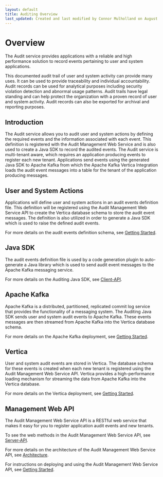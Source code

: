 ```yaml
---
layout: default
title: Auditing Overview
last_updated: Created and last modified by Connor Mulholland on August 3, 2016
---
```


# Overview

The Audit service provides applications with a reliable and high performance solution to record events pertaining to user and system applications. 

This documented audit trail of user and system activity can provide many uses. It can be used to provide traceability and individual accountability. Audit records can be used for analytical purposes including security violation detection and abnormal usage patterns. Audit trails have legal standing and can help protect the organization with a proven record of user and system activity. Audit records can also be exported for archival and reporting purposes.

## Introduction
The Audit service allows you to audit user and system actions by defining the required events and the information associated with each event. This definition is registered with the Audit Management Web Service and is also used to create a Java SDK to record the audited events. The Audit service is multi-tenant aware, which requires an application producing events to register each new tenant. Applications send events using the generated Java SDK to Apache Kafka from which the Apache Kafka Vertica Integration loads the audit event messages into a table for the tenant of the application producing messages.

## User and System Actions
Applications will define user and system actions in an audit events definition file. This definition will be registered using the Audit Management Web Service API to create the Vertica database schema to store the audit event messages. The definition is also utilized in order to generate a Java SDK which is used to raise the defined audit events.

For more details on the audit events definition schema, see [Getting Started](https://github.hpe.com/caf/caf-audit-management-service/blob/develop/docs/en-us/Getting-Started.md).

## Java SDK
The audit events definition file is used by a code generation plugin to auto-generate a Java library which is used to send audit event messages to the Apache Kafka messaging service.

For more details on the Auditing Java SDK, see [Client-API](https://github.hpe.com/caf/caf-audit-management-service/blob/develop/docs/en-us/Client-API.md).

## Apache Kafka
Apache Kafka is a distributed, partitioned, replicated commit log service that provides the functionality of a messaging system. The Auditing Java SDK sends user and system audit events to Apache Kafka. These events messages are then streamed from Apache Kafka into the Vertica database schema.

For more details on the Apache Kafka deployment, see [Getting Started](https://github.hpe.com/caf/caf-audit-management-service/blob/develop/docs/en-us/Getting-Started.md).

## Vertica
User and system audit events are stored in Vertica. The database schema for these events is created when each new tenant is registered using the Audit Management Web Service API. Vertica provides a high-performance loading mechanism for streaming the data from Apache Kafka into the Vertica database.

For more details on the Vertica deployment, see [Getting Started](https://github.hpe.com/caf/caf-audit-management-service/blob/develop/docs/en-us/Getting-Started.md).

## Management Web API
The Audit Management Web Service API is a RESTful web service that makes it easy for you to register application audit events and new tenants.

To see the web methods in the Audit Management Web Service API, see [Server-API](https://github.hpe.com/caf/caf-audit-management-service/blob/develop/docs/en-us/Server-API.md).

For more details on the architecture of the Audit Management Web Service API, see [Architecture](https://github.hpe.com/caf/caf-audit-management-service/blob/develop/docs/en-us/Architecture.md).

For instructions on deploying and using the Audit Management Web Service API, see [Getting Started](https://github.hpe.com/caf/caf-audit-management-service/blob/develop/docs/en-us/Getting-Started.md).

